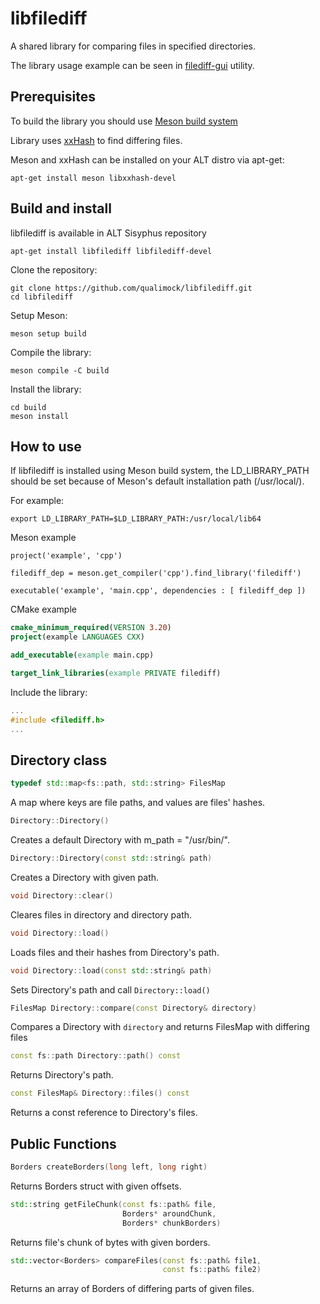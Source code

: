 # libfilediff
A shared library for comparing files in specified directories.

The library usage example can be seen in [filediff-gui](https://github.com/qualimock/filediff-gui) utility.

## Prerequisites
To build the library you should use [Meson build system](https://mesonbuild.com)

Library uses [xxHash](https://xxhash.com/) to find differing files.

Meson and xxHash can be installed on your ALT distro via apt-get:
```
apt-get install meson libxxhash-devel
```

## Build and install
libfilediff is available in ALT Sisyphus repository
```
apt-get install libfilediff libfilediff-devel
```

Clone the repository:
```
git clone https://github.com/qualimock/libfilediff.git
cd libfilediff
```

Setup Meson:
```
meson setup build
```

Compile the library:
```
meson compile -C build
```

Install the library:
```
cd build
meson install
```

## How to use
If libfilediff is installed using Meson build system, the LD\_LIBRARY_PATH should be set because of Meson's default installation path (/usr/local/).

For example:
```
export LD_LIBRARY_PATH=$LD_LIBRARY_PATH:/usr/local/lib64
```

Meson example
```meson
project('example', 'cpp')

filediff_dep = meson.get_compiler('cpp').find_library('filediff')

executable('example', 'main.cpp', dependencies : [ filediff_dep ])
```

CMake example
```cmake
cmake_minimum_required(VERSION 3.20)
project(example LANGUAGES CXX)

add_executable(example main.cpp)

target_link_libraries(example PRIVATE filediff)
```

Include the library:
```cpp
...
#include <filediff.h>
...
```
## Directory class
```cpp
typedef std::map<fs::path, std::string> FilesMap
```
A map where keys are file paths, and values are files' hashes.

```cpp
Directory::Directory()
```
Creates a default Directory with m_path = "/usr/bin/".

```cpp
Directory::Directory(const std::string& path)
```
Creates a Directory with given path.

```cpp
void Directory::clear()
```
Cleares files in directory and directory path.

```cpp
void Directory::load()
```
Loads files and their hashes from Directory's path.

```cpp
void Directory::load(const std::string& path)
```
Sets Directory's path and call `Directory::load()`

```cpp
FilesMap Directory::compare(const Directory& directory)
```
Compares a Directory with `directory` and returns FilesMap with differing files

```cpp
const fs::path Directory::path() const
```
Returns Directory's path.

```cpp
const FilesMap& Directory::files() const
```
Returns a const reference to Directory's files.

## Public Functions
```cpp
Borders createBorders(long left, long right)
```
Returns Borders struct with given offsets.

```cpp
std::string getFileChunk(const fs::path& file,
                         Borders* aroundChunk,
                         Borders* chunkBorders)
```
Returns file's chunk of bytes with given borders.

```cpp
std::vector<Borders> compareFiles(const fs::path& file1,
                                  const fs::path& file2)
```
Returns an array of Borders of differing parts of given files.
